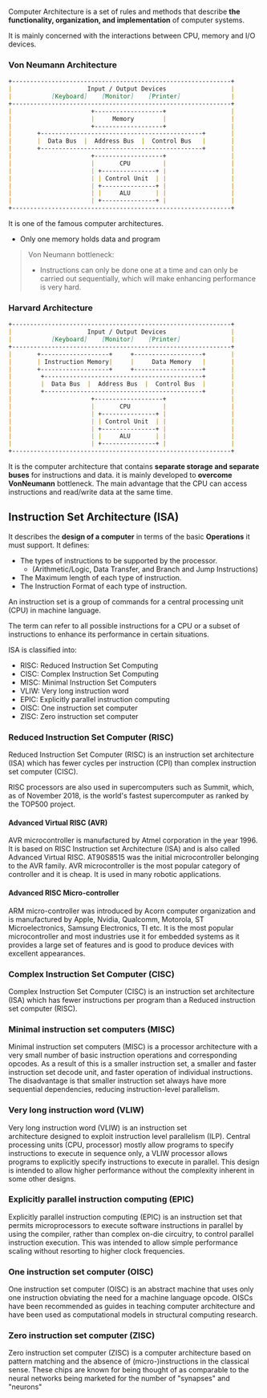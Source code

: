 Computer Architecture is a set of rules and methods that describe **the functionality, organization, and implementation** of computer systems.

It is mainly concerned with the interactions between CPU, memory and I/O devices.

### Von Neumann Architecture

```markdown
+-------------------------------------------------------------+
|                     Input / Output Devices                  |
|           [Keyboard]    [Monitor]    [Printer]              |
+-------------------------------------------------------------+
|                      +-------------------+                  |
|                      |     Memory        |                  |
|                      +-------------------+                  |
|       +---------------------------------------------+       |
|       |  Data Bus  |  Address Bus  |  Control Bus   |       |
|       +---------------------------------------------+       |
|                      +-------------------+                  |
|                      |       CPU         |                  |
|                      | +---------------+ |                  |
|                      | | Control Unit  | |                  |
|                      | +---------------+ |                  |
|                      | |     ALU       | |                  |
|                      | +---------------+ |                  |
+-------------------------------------------------------------+
```

It is one of the famous computer architectures.
- Only one memory holds data and program
> Von Neumann bottleneck:
> 	- Instructions can only be done one at a time and can only be carried out sequentially, which will make enhancing performance is very hard.


### Harvard Architecture

```markdown
+-------------------------------------------------------------+
|                     Input / Output Devices                  |
|           [Keyboard]    [Monitor]    [Printer]              |
+-------------------------------------------------------------+
|       +-------------------+     +-------------------+       |
|       | Instruction Memory|     |     Data Memory   |       |
|       +-------------------+     +-------------------+       |
|        +--------------------------------------------+       |
|        |  Data Bus  |  Address Bus  |  Control Bus  |       |
|        +--------------------------------------------+       |
|                      +-------------------+                  |
|                      |       CPU         |                  |
|                      | +---------------+ |                  |
|                      | | Control Unit  | |                  |
|                      | +---------------+ |                  |
|                      | |     ALU       | |                  |
|                      | +---------------+ |                  |
+-------------------------------------------------------------+
```

It is the computer architecture that contains **separate storage and separate buses** for instructions and data.
it is mainly developed to **overcome VonNeumann** bottleneck.
The main advantage that the CPU can access instructions and read/write data at the same time.

## Instruction Set Architecture (ISA)
It describes the **design of a computer** in terms of the basic **Operations** it must support.
It defines:
- The types of instructions to be supported by the processor.
	- (Arithmetic/Logic, Data Transfer, and Branch and Jump Instructions)
- The Maximum length of each type of instruction.
- The Instruction Format of each type of instruction.

An instruction set is a group of commands for a central processing unit (CPU) in machine language.

The term can refer to all possible instructions for a CPU or a subset of instructions to enhance its performance in certain situations.

ISA is classified into:
- RISC: Reduced Instruction Set Computing
- CISC: Complex Instruction Set Computing
- MISC: Minimal Instruction Set Computers
- VLIW: Very long instruction word
- EPIC: Explicitly parallel instruction computing
- OISC: One instruction set computer
- ZISC: Zero instruction set computer

### Reduced Instruction Set Computer (RISC)
Reduced Instruction Set Computer (RISC) is an instruction set architecture (ISA) which has fewer cycles per instruction (CPI) than complex instruction set computer (CISC).

RISC processors are also used in supercomputers such as Summit, which, as of November 2018, is the world's fastest supercomputer as ranked by the TOP500 project.

#### Advanced Virtual RISC (AVR)
AVR microcontroller is manufactured by Atmel corporation in the year 1996. It is based on RISC Instruction set Architecture (ISA) and is also called Advanced Virtual RISC.
AT90S8515 was the initial microcontroller belonging to the AVR family. AVR microcontroller is the most popular category of controller and it is cheap. It is used in many robotic applications.

#### Advanced RISC Micro-controller
ARM micro-controller was introduced by Acorn computer organization and is manufactured by Apple, Nvidia, Qualcomm, Motorola, ST Microelectronics, Samsung Electronics, TI etc.
It is the most popular microcontroller and most industries use it for embedded systems as it provides a large set of features and is good to produce devices with excellent appearances.

### Complex Instruction Set Computer (CISC)
Complex Instruction Set Computer (CISC) is an instruction set architecture (ISA) which has fewer instructions per program than a Reduced instruction set computer (RISC).

### Minimal instruction set computers (MISC)
Minimal instruction set computers (MISC) is a processor architecture with a very small number of basic instruction operations and corresponding opcodes.
As a result of this is a smaller instruction set, a smaller and faster instruction set decode unit, and faster operation of individual instructions. The disadvantage is that smaller instruction set always have more sequential dependencies, reducing instruction-level parallelism.

### Very long instruction word (VLIW)
Very long instruction word (VLIW) is an instruction set architecture designed to exploit instruction level parallelism (ILP).
Central processing units (CPU, processor) mostly allow programs to specify instructions to execute in sequence only, a VLIW processor allows programs to explicitly specify instructions to execute in parallel.
This design is intended to allow higher performance without the complexity inherent in some other designs.

### Explicitly parallel instruction computing (EPIC)
Explicitly parallel instruction computing (EPIC) is an instruction set that permits microprocessors to execute software instructions in parallel by using the compiler, rather than complex on-die circuitry, to control parallel instruction execution.
This was intended to allow simple performance scaling without resorting to higher clock frequencies.


### One instruction set computer (OISC)
One instruction set computer (OISC) is an abstract machine that uses only one instruction obviating the need for a machine language opcode.
OISCs have been recommended as guides in teaching computer architecture and have been used as computational models in structural computing research.

### Zero instruction set computer (ZISC)
Zero instruction set computer (ZISC) is a computer architecture based on pattern matching and the absence of (micro-)instructions in the classical sense.
These chips are known for being thought of as comparable to the neural networks being marketed for the number of "synapses" and "neurons"